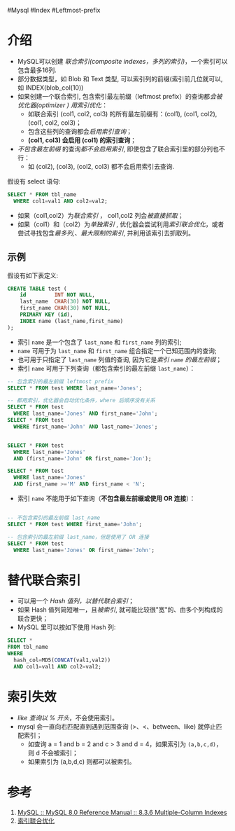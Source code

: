#Mysql #Index #Leftmost-prefix

# 介绍
- MySQL可以创建 *联合索引(composite indexes，多列的索引)*，一个索引可以包含最多16列. 
- 部分数据类型，如 Blob 和 Text 类型, 可以索引列的前缀(索引前几位就可以, 如 INDEX(blob_col(10))
- 如果创建一个联合索引, 包含索引最左前缀（leftmost prefix）的查询都*会被优化器(optimizer ) 用索引优化*：
	- 如联合索引 (col1, col2, col3) 的所有最左前缀有：(col1), (col1, col2), (col1, col2, col3)；
	- 包含这些列的查询都会*启用索引查询*；
	- **(col1, col3) 会启用 (col1) 的索引查询**；
- *不包含最左前缀* 的查询*都不会启用索引*, 即使包含了联合索引里的部分列也不行：
	- 如 (col2), (col3), (col2, col3) 都不会启用索引去查询.  

假设有 select 语句:
```sql
SELECT * FROM tbl_name
  WHERE col1=val1 AND col2=val2;
```
- 如果（col1,col2）为*联合索引* ， col1,col2 列会*被直接抓取*；
- 如果（col1）和（col2）为*单独索引* , 优化器会尝试利用*索引联合优化*，或者尝试寻找包含*最多列,、最大限制的索引*, 并利用该索引去抓取列。

## 示例
假设有如下表定义:

```sql
CREATE TABLE test (
    id         INT NOT NULL,
    last_name  CHAR(30) NOT NULL,
    first_name CHAR(30) NOT NULL,
    PRIMARY KEY (id),
    INDEX name (last_name,first_name)
);
```

- 索引 `name` 是一个包含了 `last_name` 和 `first_name` 列的索引;
- `name` 可用于为 `last_name` 和 `first_name` 组合指定一个已知范围内的查询;
- 也可用于只指定了 `last_name` 列值的查询, 因为它是*索引 `name` 的最左前缀*；
-  索引 `name` 可用于下列查询（都包含索引的最左前缀 `last_name`）：
```sql
-- 包含索引的最左前缀 leftmost prefix
SELECT * FROM test WHERE last_name='Jones';

-- 都用索引，优化器会自动优化条件，where 后顺序没有关系
SELECT * FROM test
  WHERE last_name='Jones' AND first_name='John';
SELECT * FROM test
  WHERE first_name='John' AND last_name='Jones';


SELECT * FROM test
  WHERE last_name='Jones'
  AND (first_name='John' OR first_name='Jon');

SELECT * FROM test
  WHERE last_name='Jones'
  AND first_name >='M' AND first_name < 'N';
```

- 索引 `name` 不能用于如下查询（**不包含最左前缀或使用 OR 连接**）：
```sql

-- 不包含索引的最左前缀 last_name
SELECT * FROM test WHERE first_name='John';

-- 包含索引的最左前缀 last_name，但是使用了 OR 连接
SELECT * FROM test
  WHERE last_name='Jones' OR first_name='John';
```

  
  
# 替代联合索引
- 可以用一个 *Hash 值列，以替代联合索引*；
- 如果 Hash 值列简短唯一，且*被索引*, 就可能比较很"宽"的、由多个列构成的联合更快；
- MySQL 里可以按如下使用 Hash 列:

```sql
SELECT * 
FROM tbl_name
WHERE 
  hash_col=MD5(CONCAT(val1,val2))
  AND col1=val1 AND col2=val2;
```

# 索引失效
-   *like 查询以 % 开头*，不会使用索引。
- mysql 会一直向右匹配直到遇到范围查询 (>、<、between、like) 就停止匹配索引；
	- 如查询 a = 1 and b = 2 and c > 3 and d = 4，如果索引为 `(a,b,c,d)`，则 d 不会被索引；
	- 如果索引为 (a,b,d,c) 则都可以被索引。

# 参考
1. [MySQL :: MySQL 8.0 Reference Manual :: 8.3.6 Multiple-Column Indexes](https://dev.mysql.com/doc/refman/8.0/en/multiple-column-indexes.html)
2. [索引联合优化](https://dev.mysql.com/doc/refman/8.0/en/index-merge-optimization.html)